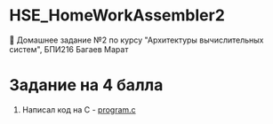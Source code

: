 # HSE_HomeWorkAssembler2
🏫 Домашнее задание №2 по курсу "Архитектуры вычислительных систем", БПИ216 Багаев Марат

# Задание на 4 балла
1. Написал код на C - [program.c](program.c)
